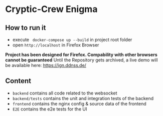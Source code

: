 # Cryptic-Crew Enigma

## How to run it
- execute ` docker-compose up --build` in project root folder
- open `http://localhost` in Firefox Browser 

**Project has been designed for Firefox. Compability with other browsers cannot be guaranteed**
Until the Repository gets archived, a live demo will be available here: https://ign.ddnss.de/

## Content
- `backend` contains all code related to the websocket
- `backend/tests` contains the unit and integration tests of the backend
- `frontend` contains the nginx config & source data of the frontend
- `E2E` contains the e2e tests for the UI 
